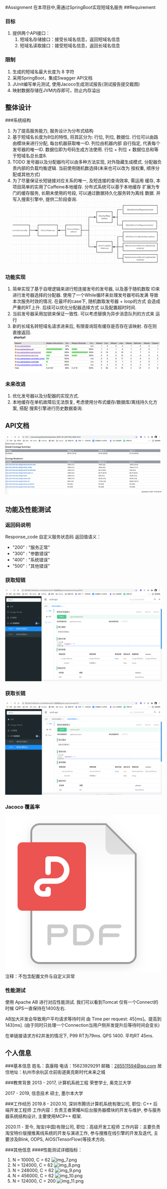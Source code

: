 #Assignment
在本项目中,需通过SpringBoot实现短域名服务
##Requirement
### 目标
1. 提供两个API接口：
   1. 短域名存储接口：接受长域名信息，返回短域名信息 
   2. 短域名读取接口：接受短域名信息，返回长域名信息

### 限制
1. 生成的短域名最大长度为 8 字符
2. 采用SpringBoot，集成Swagger API文档
3. JUnit编写单元测试, 使用Jacoco生成测试报告(测试报告提交截图)
4. 映射数据存储在JVM内存即可，防止内存溢出

## 整体设计
###系统结构
1. 为了提高服务能力, 服务设计为分布式结构
2. 基于短域名长度为8位的特性, 将其区分为: 行位, 列位, 数据位. 
行位可以由路由模块来进行分配, 每台机器获取唯一ID. 列位由机器内部
自行指定, 代表每个发号器的唯一ID. 数据位即为号码生成方法使用.
行位 + 列位 + 数据位总和等于短域名总长度8.
3. TODO 发号器以及分配器均可以由多种方法实现, 对外隐藏生成模式.
分配器负责内部的负载均衡逻辑. 当前使用随机数选择(未来也可以改为
按权重, 顺序分配或其他方式)
4. 为了尽量保证长短链接对应关系的唯一, 及短连接的查询效率, 需运用
缓存, 本项目简单的实用了Caffeine本地缓存. 分布式系统可以基于本地缓存
扩展为专门的缓存服务, 长期未使用的号段, 可以通过数据持久化服务转为离线
数据. 并写入搜索引擎中, 提供二阶段查询.
![img.png](img.png)

### 功能实现
1. 简单实现了基于自增逻辑来进行短连接发号的发号器, 以及基于随机数取
ID来进行发号器选择的分配器. 使用了一个While循环来处理发号器号码发满
导致本次服务时效的情况. 在最坏的case下, 随机数取发号器 + loop的方式
会造成严重的RT上升. 后续可以优化分配器选择方式 以及配置超时时间.
2. 当前发号器采用加锁来保证一致性. 可以考虑替换为异步消息队列的方式来
运行
3. 新的长域名转短域名请求进来后, 有限查询现有缓存是否存在该映射. 存在则
直接返回.
![img_1.png](img_1.png)

### 未来改进
1. 优化发号器以及分配器的实现方式.
2. 本地缓存在单机故障后无法恢复, 考虑使用分布式缓存/数据库/离线持久化方案, 搭配
搜索引擎进行历史数据查询.

## API文档
![img_3.png](img_3.png)

## 功能及性能测试
### 返回码说明
Response_code 自定义服务状态码 返回值语义：
- "200" : "服务正常"
- "300" : "参数错误"
- "400" : "系统错误"
- "500" : "其他错误"
### 获取短链
![img_4.png](img_4.png)

### 获取长链
![img_5.png](img_5.png)

### Jacoco 覆盖率
![img_6.png](img_6.png)
注释：不包含配置文件与自定义异常

### 性能测试
使用 Apache AB 进行对应性能测试.
我们可以看到Tomcat 仅有一个Connect的时候
QPS一直保持在1400左右. 

AB加大并发会导致用户平均请求等待时间 由
Time per request:       45[ms]。提高到143[ms].
(由于同时只处理一个Connection当用户侧并发提升后等待时间会变长)

在单链接请求方62并发的情况下, P99 RT为79ms. QPS 1400. 平均RT 45ms.




## 个人信息
###基本信息
姓名：袁康翔
电话：15623929291
邮箱：285511594@qq.com
居住地址：杭州市余杭区仓前街道奥克斯时代未来之城

###教育背景
2013 - 2017, 计算机系统工程 荣誉学士, 奥克兰大学

2017 - 2019, 信息技术 硕士, 墨尔本大学

###工作经历
2019.8 - 2020.10, 深圳市腾讯计算机系统有限公司, 职位: C++ 后端开发工程师
工作内容：负责王者荣耀AI后台服务器模块的开发与维护, 参与服务器系统结构设计, 主要使用MCP++ 框架.

2020.11 - 至今, 淘宝(中国)有限公司, 职位：高级开发工程师
工作内容：主要负责淘宝特价版搜推离线系统的开发与演进工作, 参与搜推在线引擎的开发及迭代, 主要涉及Blink, ODPS, AIOS(TensorFlow)等技术方向.

###其他信息
####性能测试详细指标：
1. N = 10000, C = 62 ![img_7.png](img_7.png)
2. N = 124000, C = 62 ![img_8.png](img_8.png)
3. N = 248000, C = 62 ![img_9.png](img_9.png)
4. N = 456000, C = 62 ![img_10.png](img_10.png)
5. N = 124000, C = 200 ![img_11.png](img_11.png)
